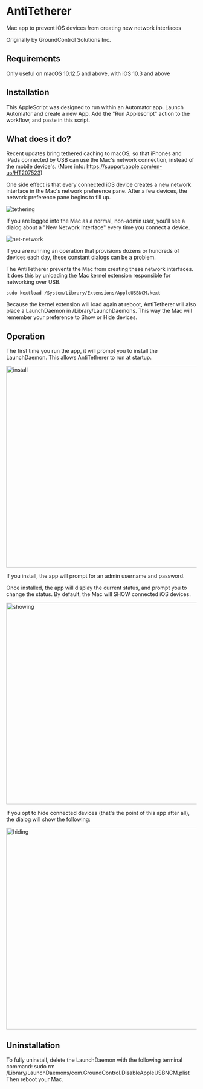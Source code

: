 # AntiTetherer
Mac app to prevent iOS devices from creating new network interfaces

Originally by GroundControl Solutions Inc.

## Requirements
Only useful on macOS 10.12.5 and above, with iOS 10.3 and above

## Installation
This AppleScript was designed to run within an Automator app. Launch Automator and create a new App. Add the "Run Applescript" action to the workflow, and paste in this script.

## What does it do?
Recent updates bring tethered caching to macOS, so that iPhones and iPads connected by USB can use the Mac's network connection, instead of the mobile device's. (More info: https://support.apple.com/en-us/HT207523)

One side effect is that every connected iOS device creates a new network interface in the Mac's network preference pane. After a few devices, the network preference pane begins to fill up.

![tethering](https://user-images.githubusercontent.com/219574/28996662-d5c1e5d4-79d2-11e7-92de-ab6b58644c3d.png)

If you are logged into the Mac as a normal, non-admin user, you'll see a dialog about a "New Network Interface" every time you connect a device.

![net-network](https://user-images.githubusercontent.com/219574/28996657-cd688762-79d2-11e7-8e63-c4bf5eba772b.png)

If you are running an operation that provisions dozens or hundreds of devices each day, these constant dialogs can be a problem. 

The AntiTetherer prevents the Mac from creating these network interfaces. It does this by unloading the Mac kernel extension responsible for networking over USB.

    sudo kextload /System/Library/Extensions/AppleUSBNCM.kext

Because the kernel extension will load again at reboot, AntiTetherer will also place a LaunchDaemon in /Library/LaunchDaemons. This way the Mac will remember your preference to Show or Hide devices.

## Operation
The first time you run the app, it will prompt you to install the LaunchDaemon. This allows AntiTetherer to run at startup.

<img width="532" alt="install" src="https://user-images.githubusercontent.com/219574/28996789-8da44380-79d4-11e7-81d5-d19f6ddae4ad.png">

If you install, the app will prompt for an admin username and password.

Once installed, the app will display the current status, and prompt you to change the status. By default, the Mac will SHOW connected iOS devices.

<img width="532" alt="showing" src="https://user-images.githubusercontent.com/219574/28996775-4ac58dda-79d4-11e7-971a-74059e71f3c7.png">

If you opt to hide connected devices (that's the point of this app after all), the dialog will show the following:

<img width="532" alt="hiding" src="https://user-images.githubusercontent.com/219574/28996778-56beedf2-79d4-11e7-8e50-5b41623de618.png">

## Uninstallation
To fully uninstall, delete the LaunchDaemon with the following terminal command:
    sudo rm /Library/LaunchDaemons/com.GroundControl.DisableAppleUSBNCM.plist
Then reboot your Mac.
